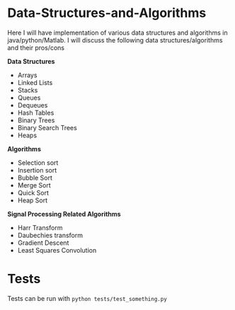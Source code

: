 # Data-Structures-and-Algorithms

Here I will have implementation of various data structures and algorithms in java/python/Matlab. I will discuss the following data structures/algorithms and their pros/cons

**Data Structures**

- Arrays
- Linked Lists
- Stacks
- Queues
- Dequeues
- Hash Tables
- Binary Trees
- Binary Search Trees
- Heaps

**Algorithms**

- Selection sort
- Insertion sort
- Bubble Sort
- Merge Sort
- Quick Sort
- Heap Sort

**Signal Processing Related Algorithms**
- Harr Transform
- Daubechies transform
- Gradient Descent 
- Least Squares Convolution

# Tests

Tests can be run with `python tests/test_something.py`
